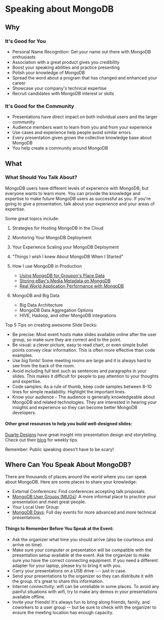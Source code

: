 # Speaking about MongoDB

## Why

### It's Good for You

* Personal Name Recognition: Get your name out there with MongoDB enthusiasts
* Association with a great product gives you credibility
* Boost your speaking abilities and practice presenting
* Polish your knowledge of MongoDB
* Spread the word about a program that has changed and enhanced your career
* Showcase your company's technical expertise
* Recruit candidates with MongoDB interest or skills

### It's Good for the Community

* Presentations have direct impact on both individual users and the larger community
* Audience members want to learn from you and from your experience
* Use cases and experience help people avoid similar errors
* Every presentation given grows the collective knowledge base about MongoDB
* You help create a community around MongoDB

## What

### What Should You Talk About? 

MongoDB users have different levels of experience with MongoDB, but everyone wants to learn more. You can provide the knowledge and expertise to make future MongoDB users as successful as you. If you're going to give a presentation, talk about your experience and your areas of expertise.

Some great topics include:

1. Strategies for Hosting MongoDB in the Cloud
2. Monitoring Your MongoDB Deployment
3. Your Experience Scaling your MongoDB Deployment
4. "Things I wish I knew About MongoDB When I Started"
5. How I use MongoDB in Production
    * [Using MongoDB for Groupon's Place Data](http://www.mongodb.com/presentations/using-mongodb-groupons-place-data)
    * [Storing eBay's Media Metadata on MongoDB](http://www.mongodb.com/presentations/storing-ebays-media-metadata-mongodb-0)
    * [Real World Application Performance with MongoDB](http://www.mongodb.com/presentations/real-world-application-performance-mongodb)
   
7. MongoDB and Big Data
    * Big Data Architecture
    * MongoDB Data Aggregation Options
    * HIVE, Hadoop, and other MongoDB integrations


Top 5 Tips on creating awesome Slide Decks:

* Be precise: Most event hosts make slides available online after the user group, so make sure they are correct and to the point.
* Be visual: a clever picture, easy to read chart, or even simple bullet points convey clear information. This is often more effective than code examples.
* Use big fonts! Some meeting rooms are large and it is always hard to see from the back of the room.
* Avoid including full text such as sentences and paragraphs in your slides. This makes it difficult for people to pay 
attention to your thoughts and expertise.
* Code samples: As a rule of thumb, keep code samples between 8-10 lines for simple readability. Highlight the important lines. 
* Know your audience - The audience is generally knowledgeable about MongoDB and related technologies. They are interested in hearing your insights and experience so they can become better MongoDB developers.

#### Other great resources to help you build well-designed slides:

[Duarte Designs](http://www.duarte.com) have great insight into presentation design and storytelling. Check out their [blog](http://www.duarte.com/blog/) for 
weekly tips.

Remember: Public speaking doesn’t have to be scary! 

## Where Can You Speak About MongoDB?

There are thousands of places around the world where you can speak about MongoDB. Here are some places to share your knowledge:

* External Conferences: Find conferences accepting talk proposals.
* [MongoDB User Groups (MUGs)](http://www.mongodb.com/user-groups): A more informal place to practice your presentation and meet great people.
* Your Local User Group: 
* [MongoDB Days](http://www.mongodb.com/events): Full day events for more advanced and more technical presentations.


#### Things to Remember Before You Speak at the Event:

* Ask the organizer what time you should arrive (also be courteous and arrive on time).
* Make sure your computer or presentation will be compatible with the presentation setup available at the event. Ask the organizer to make sure you have the correct connecting equipment. If you need a different adapter for your laptop, please try to bring it with you.
* Carry your presentations on a USB drive --- just in case.
* Send your presentations to the organizer so they can distribute it with the group. It's great to share this information.
* Internet connectivity: wifi can be unreliable in some places. To avoid any painful situations with wifi, try to make any demos in your presentations available offline.
* Invite your friends! It's always fun to bring along friends, family, and coworkers to a user group -- but be sure to check with the organizer to ensure the meeting location has enough capacity.
